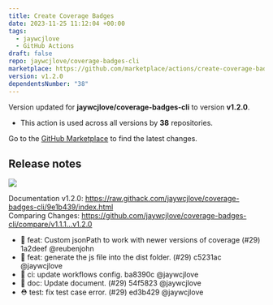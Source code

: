 ```yaml
---
title: Create Coverage Badges
date: 2023-11-25 11:12:04 +00:00
tags:
  - jaywcjlove
  - GitHub Actions
draft: false
repo: jaywcjlove/coverage-badges-cli
marketplace: https://github.com/marketplace/actions/create-coverage-badges
version: v1.2.0
dependentsNumber: "38"
---
```



Version updated for **jaywcjlove/coverage-badges-cli** to version **v1.2.0**.
- This action is used across all versions by **38** repositories.

Go to the [GitHub Marketplace](https://github.com/marketplace/actions/create-coverage-badges) to find the latest changes.

## Release notes

[![](https://img.shields.io/badge/Open%20in-unpkg-blue)](https://uiwjs.github.io/npm-unpkg/#/pkg/coverage-badges-cli@1.2.0/file/README.md)

Documentation v1.2.0: https://raw.githack.com/jaywcjlove/coverage-badges-cli/9e1b439/index.html  
Comparing Changes: https://github.com/jaywcjlove/coverage-badges-cli/compare/v1.1.1...v1.2.0  

- 🌟 feat: Custom jsonPath to work with newer versions of coverage (#29) 1a2deef @reubenjohn
- 🌟 feat: generate the js file into the dist folder. (#29) c5231ac @jaywcjlove
- 💢 ci: update workflows config. ba8390c @jaywcjlove
- 📖 doc: Update document. (#29) 54f5823 @jaywcjlove
- ⛑ test: fix test case error. (#29) ed3b429 @jaywcjlove

